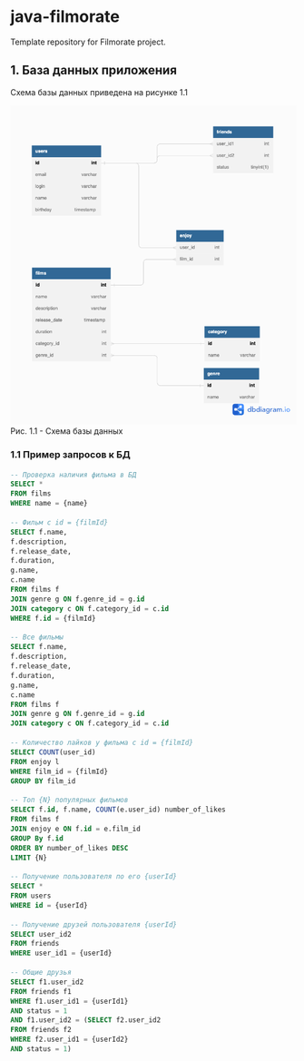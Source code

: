 # java-filmorate
Template repository for Filmorate project.

## 1. База данных приложения
Схема базы данных приведена на рисунке 1.1

![filmorate_db](/src/main/resources/filmorate_db.png)
Рис. 1.1 - Схема базы данных

### 1.1 Пример запросов к БД

```sql
-- Проверка наличия фильма в БД
SELECT *
FROM films
WHERE name = {name}

-- Фильм с id = {filmId}
SELECT f.name,
f.description,
f.release_date,
f.duration,
g.name,
c.name
FROM films f
JOIN genre g ON f.genre_id = g.id
JOIN category c ON f.category_id = c.id
WHERE f.id = {filmId}

-- Все фильмы
SELECT f.name,
f.description,
f.release_date,
f.duration,
g.name,
c.name
FROM films f
JOIN genre g ON f.genre_id = g.id
JOIN category c ON f.category_id = c.id

-- Количество лайков у фильма с id = {filmId}
SELECT COUNT(user_id)
FROM enjoy l
WHERE film_id = {filmId}
GROUP BY film_id

-- Топ {N} популярных фильмов
SELECT f.id, f.name, COUNT(e.user_id) number_of_likes
FROM films f
JOIN enjoy e ON f.id = e.film_id
GROUP By f.id
ORDER BY number_of_likes DESC
LIMIT {N}

-- Получение пользователя по его {userId}
SELECT *
FROM users
WHERE id = {userId}

-- Получение друзей пользователя {userId}
SELECT user_id2
FROM friends
WHERE user_id1 = {userId}

-- Общие друзья
SELECT f1.user_id2
FROM friends f1
WHERE f1.user_id1 = {userId1}
AND status = 1
AND f1.user_id2 = (SELECT f2.user_id2
FROM friends f2
WHERE f2.user_id1 = {userId2}
AND status = 1)
```


